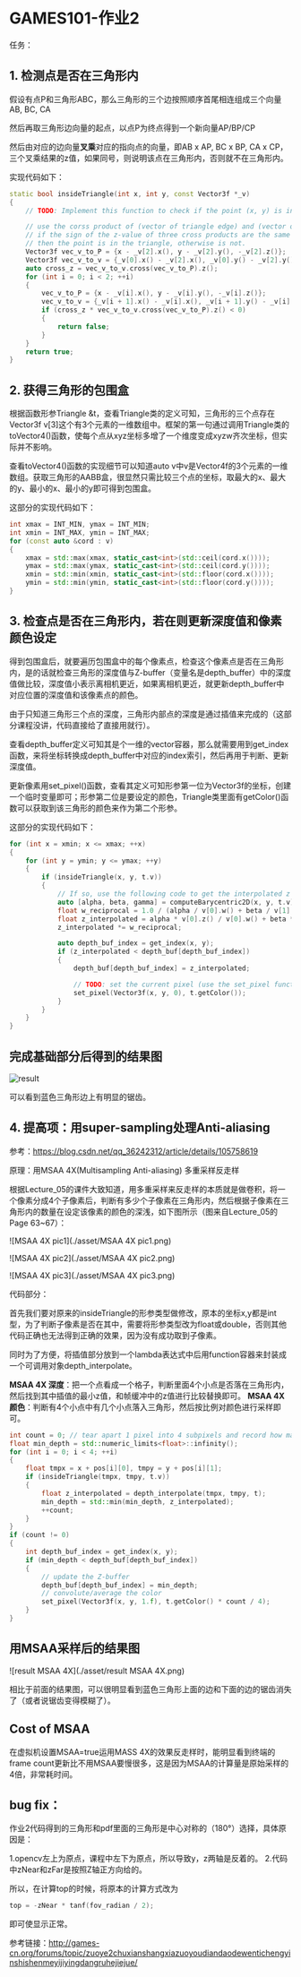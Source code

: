 # GAMES101-作业2

任务：

## 1. 检测点是否在三角形内

假设有点P和三角形ABC，那么三角形的三个边按照顺序首尾相连组成三个向量 AB, BC, CA

然后再取三角形边向量的起点，以点P为终点得到一个新向量AP/BP/CP

然后由对应的边向量**叉乘**对应的指向点的向量，即AB x AP, BC x BP, CA x CP，三个叉乘结果的z值，如果同号，则说明该点在三角形内，否则就不在三角形内。

实现代码如下：

```cpp
static bool insideTriangle(int x, int y, const Vector3f *_v)
{
    // TODO: Implement this function to check if the point (x, y) is inside the triangle represented by _v[0], _v[1], _v[2]

    // use the corss product of (vector of triangle edge) and (vector of same starting point of the edge to the point)
    // if the sign of the z-value of three cross products are the same (all positive or all negative),
    // then the point is in the triangle, otherwise is not.
    Vector3f vec_v_to_P = {x - _v[2].x(), y - _v[2].y(), -_v[2].z()};
    Vector3f vec_v_to_v = {_v[0].x() - _v[2].x(), _v[0].y() - _v[2].y(), _v[0].z() - _v[2].z()};
    auto cross_z = vec_v_to_v.cross(vec_v_to_P).z();
    for (int i = 0; i < 2; ++i)
    {
        vec_v_to_P = {x - _v[i].x(), y - _v[i].y(), -_v[i].z()};
        vec_v_to_v = {_v[i + 1].x() - _v[i].x(), _v[i + 1].y() - _v[i].y(), _v[i + 1].z() - _v[i].z()};
        if (cross_z * vec_v_to_v.cross(vec_v_to_P).z() < 0)
        {
            return false;
        }
    }
    return true;
}
```



## 2. 获得三角形的包围盒

根据函数形参Triangle &t，查看Triangle类的定义可知，三角形的三个点存在Vector3f v[3]这个有3个元素的一维数组中。框架的第一句通过调用Triangle类的toVector4()函数，使每个点从xyz坐标多增了一个维度变成xyzw齐次坐标，但实际并不影响。

查看toVector4()函数的实现细节可以知道auto v中v是Vector4f的3个元素的一维数组。获取三角形的AABB盒，很显然只需比较三个点的坐标，取最大的x、最大的y、最小的x、最小的y即可得到包围盒。

这部分的实现代码如下：

```cpp
int xmax = INT_MIN, ymax = INT_MIN;
int xmin = INT_MAX, ymin = INT_MAX;
for (const auto &cord : v)
{
    xmax = std::max(xmax, static_cast<int>(std::ceil(cord.x())));
    ymax = std::max(ymax, static_cast<int>(std::ceil(cord.y())));
    xmin = std::min(xmin, static_cast<int>(std::floor(cord.x())));
    ymin = std::min(ymin, static_cast<int>(std::floor(cord.y())));
}
```



## 3. 检查点是否在三角形内，若在则更新深度值和像素颜色设定

得到包围盒后，就要遍历包围盒中的每个像素点，检查这个像素点是否在三角形内，是的话就检查三角形的深度值与Z-buffer（变量名是depth_buffer）中的深度值做比较，深度值小表示离相机更近，如果离相机更近，就更新depth_buffer中对应位置的深度值和该像素点的颜色。

由于只知道三角形三个点的深度，三角形内部点的深度是通过插值来完成的（这部分课程没讲，代码直接给了直接用就行）。

查看depth_buffer定义可知其是个一维的vector容器，那么就需要用到get_index函数，来将坐标转换成depth_buffer中对应的index索引，然后再用于判断、更新深度值。

更新像素用set_pixel()函数，查看其定义可知形参第一位为Vector3f的坐标，创建一个临时变量即可；形参第二位是要设定的颜色，Triangle类里面有getColor()函数可以获取到该三角形的颜色来作为第二个形参。

这部分的实现代码如下：

```cpp
for (int x = xmin; x <= xmax; ++x)
{
    for (int y = ymin; y <= ymax; ++y)
    {
        if (insideTriangle(x, y, t.v))
        {
            // If so, use the following code to get the interpolated z value.
            auto [alpha, beta, gamma] = computeBarycentric2D(x, y, t.v);
            float w_reciprocal = 1.0 / (alpha / v[0].w() + beta / v[1].w() + gamma / v[2].w());
            float z_interpolated = alpha * v[0].z() / v[0].w() + beta * v[1].z() / v[1].w() + gamma * v[2].z() / v[2].w();
            z_interpolated *= w_reciprocal;

            auto depth_buf_index = get_index(x, y);
            if (z_interpolated < depth_buf[depth_buf_index])
            {
                depth_buf[depth_buf_index] = z_interpolated;

                // TODO: set the current pixel (use the set_pixel function) to the color of the triangle (use getColor function) if it should be painted.
                set_pixel(Vector3f(x, y, 0), t.getColor());
            }
        }
    }
}
```



## 完成基础部分后得到的结果图

![result](./asset/result.png)

可以看到蓝色三角形边上有明显的锯齿。



## 4. 提高项：用super-sampling处理Anti-aliasing

参考：https://blog.csdn.net/qq_36242312/article/details/105758619

原理：用MSAA 4X(Multisampling Anti-aliasing) 多重采样反走样

根据Lecture_05的课件大致知道，用多重采样来反走样的本质就是做卷积，将一个像素分成4个子像素后，判断有多少个子像素在三角形内，然后根据子像素在三角形内的数量在设定该像素的颜色的深浅，如下图所示（图来自Lecture_05的Page 63~67）：

![MSAA 4X pic1](./asset/MSAA 4X pic1.png)

![MSAA 4X pic2](./asset/MSAA 4X pic2.png)

![MSAA 4X pic3](./asset/MSAA 4X pic3.png)

代码部分：

首先我们要对原来的insideTriangle的形参类型做修改，原本的坐标x,y都是int型，为了判断子像素是否在其中，需要将形参类型改为float或double，否则其他代码正确也无法得到正确的效果，因为没有成功取到子像素。

同时为了方便，将插值部分放到一个lambda表达式中后用function容器来封装成一个可调用对象depth_interpolate。

**MSAA 4X 深度**：把一个点看成一个格子，判断里面4个小点是否落在三角形内，然后找到其中插值的最小z值，和帧缓冲中的z值进行比较替换即可。
**MSAA 4X 颜色**：判断有4个小点中有几个小点落入三角形，然后按比例对颜色进行采样即可。

```cpp
int count = 0; // tear apart 1 pixel into 4 subpixels and record how many subpixels are in the triangle
float min_depth = std::numeric_limits<float>::infinity();
for (int i = 0; i < 4; ++i)
{
    float tmpx = x + pos[i][0], tmpy = y + pos[i][1];
    if (insideTriangle(tmpx, tmpy, t.v))
    {
        float z_interpolated = depth_interpolate(tmpx, tmpy, t);
        min_depth = std::min(min_depth, z_interpolated);
        ++count;
    }
}
if (count != 0)
{
    int depth_buf_index = get_index(x, y);
    if (min_depth < depth_buf[depth_buf_index])
    {
        // update the Z-buffer
        depth_buf[depth_buf_index] = min_depth;
        // convolute/average the color
        set_pixel(Vector3f(x, y, 1.f), t.getColor() * count / 4);
    }
}
```



## 用MSAA采样后的结果图

![result MSAA 4X](./asset/result MSAA 4X.png)

相比于前面的结果图，可以很明显看到蓝色三角形上面的边和下面的边的锯齿消失了（或者说锯齿变得模糊了）。

## Cost of MSAA

在虚拟机设置MSAA=true运用MASS 4X的效果反走样时，能明显看到终端的frame count更新比不用MSAA要慢很多，这是因为MSAA的计算量是原始采样的4倍，非常耗时间。



## bug fix：

作业2代码得到的三角形和pdf里面的三角形是中心对称的（180°）选择，具体原因是：

1.opencv左上为原点，课程中左下为原点，所以导致y，z两轴是反着的。
2.代码中zNear和zFar是按照Z轴正方向给的。

所以，在计算top的时候，将原本的计算方式改为

```cpp
top = -zNear * tanf(fov_radian / 2);
```

即可使显示正常。

参考链接：http://games-cn.org/forums/topic/zuoye2chuxianshangxiazuoyoudiandaodewentichengyinshishenmeyijiyingdangruhejiejue/


